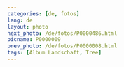 ```yaml
---
categories: [de, fotos]
lang: de
layout: photo
next_photo: /de/fotos/P0000486.html
picname: P0000009
prev_photo: /de/fotos/P0000008.html
tags: [Album Landschaft, Tree]
---
```

